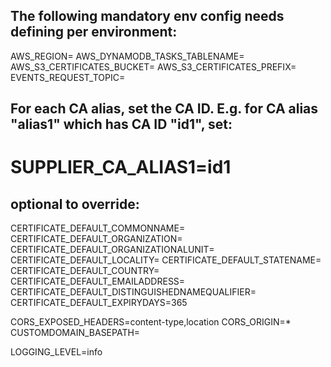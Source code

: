 ## The following mandatory env config needs defining per environment:

AWS_REGION=
AWS_DYNAMODB_TASKS_TABLENAME=
AWS_S3_CERTIFICATES_BUCKET=
AWS_S3_CERTIFICATES_PREFIX=
EVENTS_REQUEST_TOPIC=

## For each CA alias, set the CA ID. E.g. for CA alias "alias1" which has CA ID "id1", set:
# SUPPLIER_CA_ALIAS1=id1

## optional to override:

CERTIFICATE_DEFAULT_COMMONNAME=
CERTIFICATE_DEFAULT_ORGANIZATION=
CERTIFICATE_DEFAULT_ORGANIZATIONALUNIT=
CERTIFICATE_DEFAULT_LOCALITY=
CERTIFICATE_DEFAULT_STATENAME=
CERTIFICATE_DEFAULT_COUNTRY=
CERTIFICATE_DEFAULT_EMAILADDRESS=
CERTIFICATE_DEFAULT_DISTINGUISHEDNAMEQUALIFIER=
CERTIFICATE_DEFAULT_EXPIRYDAYS=365

CORS_EXPOSED_HEADERS=content-type,location
CORS_ORIGIN=*
CUSTOMDOMAIN_BASEPATH=

LOGGING_LEVEL=info